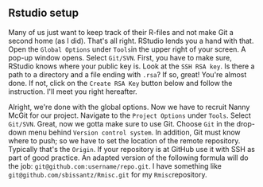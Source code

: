 ## Rstudio setup

Many of us just want to keep track of their R-files and not make Git a second
home (as I did). That's all right. RStudio lends you a hand with that. Open the
`Global Options` under `Tools`in the upper right of your screen. A pop-up
window opens. Select `Git/SVN`. First, you have to make sure, RStudio knows
where your public key is. Look at the `SSH RSA key`. Is there a path to a
directory and a file ending with `.rsa`? If so, great! You're almost done. If
not, click on the `Create RSA Key` button below and follow the instruction.
I'll meet you right hereafter.

Alright, we're done with the global options. Now we have to recruit Nanny McGit
for our project. Navigate to the `Project Options` under `Tools`. Select
`Git/SVN`. Great, now we gotta make sure to use Git. Choose `Git` in the
drop-down menu behind `Version control system`. In addition, Git must know
where to push; so we have to set the location of the remote repository.
Typically that's the `Origin`. If your repository is at GitHub use it with SSH
as part of good practice. An adapted version of the following formula will do
the job: `git@github.com:username/repo.git`. I have something like
`git@github.com/sbissantz/Rmisc.git` for my `Rmisc`repository.

